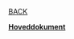 [BACK](../README.md)

**[Hoveddokument](https://docs.google.com/document/d/1Lj2-WFUvQ37-Pv9NJZugzjohv0tRuVFWliRfcL3tPqo/edit?usp=sharing)**
